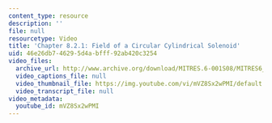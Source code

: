 ```yaml
---
content_type: resource
description: ''
file: null
resourcetype: Video
title: 'Chapter 8.2.1: Field of a Circular Cylindrical Solenoid'
uid: 46e26db7-4629-5d4a-bfff-92ab420c3254
video_files:
  archive_url: http://www.archive.org/download/MITRES.6-001S08/MITRES6_001S08_8-2-1_300k.mp4
  video_captions_file: null
  video_thumbnail_file: https://img.youtube.com/vi/mVZ8Sx2wPMI/default.jpg
  video_transcript_file: null
video_metadata:
  youtube_id: mVZ8Sx2wPMI
---
```

